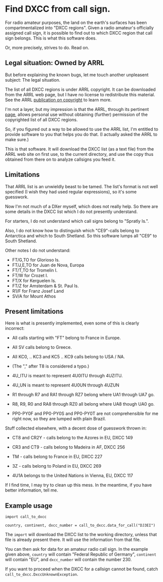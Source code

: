 # Find DXCC from call sign.

For radio amateur purposes, the land on the earth's surfaces has been
compartmentalized into "DXCC regions".  Given a radio amateur's
officially assigned call sign, it is possible to find out to which
DXCC region that call sign belongs.  This is what this software does.

Or, more precisely, strives to do.  Read on.

## Legal situation: Owned by ARRL

But before explaining the known bugs, let me touch another
unpleasent subject: The legal situation.

The list of all DXCC regions is under ARRL copyright.  It can be
downloaded from the ARRL web page, but I have no license to
redistribute this material.  See the ARRL [publication on
copyright](http://www.arrl.org/copyright) to learn more.

I'm not a layer, but my impression is that the ARRL, through its
pertinent [page](http://www.arrl.org/country-lists-prefixes), allows
personal use without obtaining (further) permission of the copyrighted
list of all DXCC regions.

So, if you figured out a way to be allowed to use the ARRL list, I'm
entitled to provide software to you that helps you do that.  (I
actually asked the ARRL to make sure.)

This is that software.  It will download the DXCC list (as a text
file) from the ARRL web site on first use, to the current directory,
and use the copy thus obtained from there on to analyze callsigns
you feed it.

## Limitations

That ARRL list is an unwieldly beast to be tamed.  The list's format
is not well specified (I wish they had used regular expressions), so
it's some guesswork.

Now I'm not much of a DXer myself, which does not really help.  So
there are some details in the DXCC list which I do not presently
understand.

For starters, I do not understand which call signs belong to "Spratly
Is.".

Also, I do not know how to distinguish which "CE9"-calls belong to
Antarctica and which to South Shetland.  So this software lumps all
"CE9" to South Shetland.

Other notes I do not understand:

* FT/G,TO for Glorioso Is.
* FT/J,E,TO for Juan de Nova, Europa
* FT/T,TO for Tromelin I.
* FT/W for Crozet I.
* FT/X for Kerguelen Is.
* FT/Z for Amsterdam & St. Paul Is.
* R1/F for Franz Josef Land
* SV/A for Mount Athos

## Present limitations

Here is what is presently implemented, even some of this
is clearly incorrect:

* All calls starting with "FT" belong to France in
Europe.

* All SV calls belong to Greece.

* All KC0, .. KC3 and KC5 .. KC9 calls belong to USA / NA.

* (The "," after T8 is considered a typo.)

* 4U_ITU is meant to represent 4U0ITU through 4UZITU.

* 4U_UN is meant to represent 4U0UN through 4UZUN

* R1 through R7 and RA1 through RZ7 belong where UA1 through UA7 go.

* R8, R9, R0 and RA8 through RZ0 all belong where UA8 though UA0 go.

* PP0-PY0F and PP0-PY0S and PP0-PY0T are not comprehensible for me
  right now, so they are lumped with plain Brazil.

Stuff collected elsewhere, with a decent dose of guesswork thrown in:

* CT8 and CR2Y - calls belong to the Azores in EU, DXCC 149

* CR3 and CT9 - calls belong to Madeira in AF, DXCC 256

* TM - calls belong to France in EU, DXCC 227

* 3Z - calls belong to Poland in EU, DXCC 269

* 4U1A belongs to the United Nations in Vienna, EU, DXCC 117

If I find time, I may try to clean up this mess.  In the meantime,
if you have better information, tell me.

## Example usage

```
import call_to_dxcc

country, continent, dxcc_number = call_to_dxcc.data_for_call("DJ3EI")
```

The `import` will download the DXCC list to the working directory,
unless that file is already present there.  It will use the
information from that file.

You can then ask for data for an amateur radio call sign.  In the
example given above, `country` will contain "Federal Republic of
Germany", `continent` will contain "EU", and `dxcc_number` will
contain the number 230.

If you want to proceed when the DXCC for a callsign cannot be found,
catch `call_to_dxcc.DxccUnknownException`.
